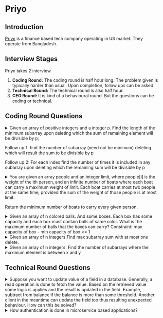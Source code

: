 # Priyo

## Introduction
[Priyo](https://www.priyo.com/) is a finance based tech company operating in US market. They operate from Bangladesh. 
## Interview Stages
Priyo takes 2 interview. 
1. **Coding Round:** The coding round is half hour long. The problem given is typically harder than usual. Upon completion, follow ups can be asked
2. **Technical Round:** The technical round is also half hour. 
3. **CEO Round:** It is kind of a behavioural round. But the questions can be coding or technical.

## Coding Round Questions
<details>
<summary>
Given an array of positive integers and a integer p. Find the length of the minimum subarray upon deleting which the sum of remaining element will be divisible by p;

Follow up 1: find the number of subarray (need not be minimum) deleting which will result the sum to be divisible by p

Follow up 2: For each index find the number of times it is included in any subarray upon deleting which the remaining sum will be divisible by p
</summary>
<hr>
[Answer]
</details>

<details>
<summary>
You are given an array people and an integer limit, where people[i] is the weight of the ith person, and an infinite number of boats where each boat can carry a maximum weight of limit. 
Each boat carries at most two people at the same time, provided the sum of the weight of those people is at most limit.

Return the minimum number of boats to carry every given person.
</summary>
<hr>
[Answer]
</details>

<details>
<summary>
Given an array of n colored balls. And some boxes. Each box has some capacity and each box must contain balls of same color. What is the maximum number of balls that the boxes can carry?
Constraint: max capacity of box - min capacity of box <= 1
</summary>
<hr>
[Answer]
</details>


<details>
<summary>
Given an array of n integers.Find max subarray sum with at most one delete.
</summary>
<hr>
[Answer]
</details>

<details>
<summary>
Given an array of n integers. Find the number of subarrays where the maximum element is between x and y
</summary>
<hr>
[Answer]
</details>

## Technical Round Questions
<details>
<summary>
Suppose you want to update value of a field in a database. Generally, a read operation is done to fetch the value. Based on the retrieved value some logic is applies and the result is updated in the field. Example, subtract from balance if the balance is more than some threshold. Another client in the meantime can update the field too thus resulting unexpected behaviour. How can this be solved?
</summary>
<hr>
There can be multiple approach to solve this problem.  

1. Complete the whole scenario in one query. 
1. Use stored procedure
1. Use locks. Add an extra column for the purpose of locking. Before fetching a data for update, set the said lock to 1. If it is already 1 then don't proceed.
</details>

<details>
<summary>
How authentication is done in microservice based applications?
</summary>
<hr>

</details>

